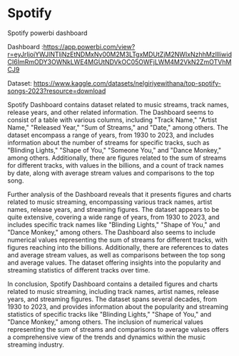 # Spotify

Spotify powerbi dashboard

Dashboard :https://app.powerbi.com/view?r=eyJrIjoiYWJlNTljNzEtNDMxNy00M2M3LTgxMDUtZjM2NWIxNzhhMzllIiwidCI6ImRmODY3OWNkLWE4MGUtNDVkOC05OWFjLWM4M2VkN2ZmOTVhMCJ9

Dataset: https://www.kaggle.com/datasets/nelgiriyewithana/top-spotify-songs-2023?resource=download

Spotify Dashboard contains dataset related to music streams, track names, release years, and other related information. The Dashboard seems to consist of a table with various columns, including "Track Name," "Artist Name," "Released Year," "Sum of Streams," and "Date," among others. The dataset  encompass a range of years, from 1930 to 2023, and includes information about the number of streams for specific tracks, such as "Blinding Lights," "Shape of You," "Someone You," and "Dance Monkey," among others. Additionally, there are figures related to the sum of streams for different tracks, with values in the billions, and a count of track names by date, along with average stream values and comparisons to the top song.

Further analysis of the Dashboard reveals that it presents figures and charts related to music streaming, encompassing various track names, artist names, release years, and streaming figures. The dataset appears to be quite extensive, covering a wide range of years, from 1930 to 2023, and includes specific track names like "Blinding Lights," "Shape of You," and "Dance Monkey," among others. The Dashboard also seems to include numerical values representing the sum of streams for different tracks, with figures reaching into the billions. Additionally, there are references to dates and average stream values, as well as comparisons between the top song and average values. The dataset offering insights into the popularity and streaming statistics of different tracks over time.

In conclusion, Spotify Dashboard contains a detailed figures and charts related to music streaming, including track names, artist names, release years, and streaming figures. The dataset spans several decades, from 1930 to 2023, and provides information about the popularity and streaming statistics of specific tracks like "Blinding Lights," "Shape of You," and "Dance Monkey," among others. The inclusion of numerical values representing the sum of streams and comparisons to average values offers a comprehensive view of the trends and dynamics within the music streaming industry.
